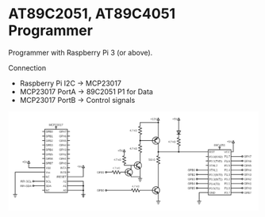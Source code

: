 # AT89C2051, AT89C4051 Programmer

Programmer with Raspberry Pi 3 (or above).

Connection
- Raspberry Pi I2C -> MCP23017
- MCP23017 PortA -> 89C2051 P1 for Data
- MCP23017 PortB -> Control signals

<img src="circuit/programmer_circuit.png">
